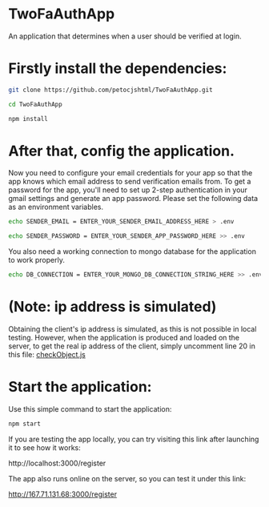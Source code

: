 # TwoFaAuthApp
An application that determines when a user should be verified at login.
# Firstly install the dependencies:
```bash
git clone https://github.com/petocjshtml/TwoFaAuthApp.git
```
```bash
cd TwoFaAuthApp
```
```bash
npm install
```
# After that, config the application.
Now you need to configure your email credentials for your app so that the app knows which email address to send verification emails from.
To get a password for the app, you'll need to set up 2-step authentication in your gmail settings and generate an app password.
Please set the following data as an environment variables.
```bash
echo SENDER_EMAIL = ENTER_YOUR_SENDER_EMAIL_ADDRESS_HERE > .env
```
```bash
echo SENDER_PASSWORD = ENTER_YOUR_SENDER_APP_PASSWORD_HERE >> .env
```
You also need a working connection to mongo database for the application to work properly.
```bash
echo DB_CONNECTION = ENTER_YOUR_MONGO_DB_CONNECTION_STRING_HERE >> .env
```
# (Note: ip address is simulated)

Obtaining the client's ip address is simulated, as this is not possible in local testing. However, when the application is produced and loaded on the server, to get the real ip address of the client, simply uncomment line 20 in this file:
[checkObject.js](https://github.com/petocjshtml/TwoFaAuthApp/blob/main/my_modules/functions/checkObject.js)
# Start the application:
Use this simple command to start the application:
```bash
npm start
```
If you are testing the app locally, you can try visiting this link after launching it to see how it works:<br>

http://localhost:3000/register

The app also runs online on the server, so you can test it under this link:<br>

http://167.71.131.68:3000/register
